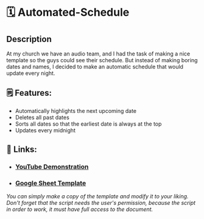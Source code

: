 <h1>🗓️ Automated-Schedule</h1>

<h2>Description</h2>
At my church we have an audio team, and I had the task of making a nice template so the guys could see their schedule. 
But instead of making boring dates and names, I decided to make an automatic schedule that would update every night.

<h2>🗒️ Features:</h2>

- Automatically highlights the next upcoming date
- Deletes all past dates
- Sorts all dates so that the earliest date is always at the top
- Updates every midnight

<h2>🔗 Links:</h2>

- ### [YouTube Demonstration](https://youtu.be/WzgaJ1SPL3E)
- ### [Google Sheet Template](https://docs.google.com/spreadsheets/d/15F-MZCSGYGp43LLEIXEb_sRQNOpWtTY0rjaigu8oo1s/edit?usp=sharing)

_You can simply make a copy of the template and modify it to your liking. Don't forget that the script needs the user's permission, because the script in order to work, it must have full access to the document._
